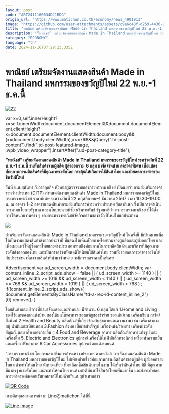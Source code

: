 ```yaml
---
layout: post
code: "ART2411160634DJ1RDG"
origin_url: "https://www.matichon.co.th/economy/news_4901913"
image: "https://github.com/user-attachments/assets/c9a6c48f-d259-4436-9704-a46164ec6a42"
title: "พาณิชย์ เตรียมจัดงานแสดงสินค้า Made in Thailand มหกรรมของขวัญปีใหม่ 22 พ.ย.-1 ธ.ค.นี้"
description: "“พาณิชย์” เตรียมจัดงานแสดงสินค้า Made in Thailand มหกรรมของขวัญปีใหม่ ระหว่างวันที่ 22 พ.ย.-1 ธ.ค.นี้ ขนทัพสินค้าจากผู้ผลิต ผู้ส่งออกรวม 6 กลุ่ม มาจัดจำหน่าย"
category: "ECONOMY"
language: "th"
date: 2024-11-16T07:29:23.335Z
---
```


# พาณิชย์ เตรียมจัดงานแสดงสินค้า Made in Thailand มหกรรมของขวัญปีใหม่ 22 พ.ย.-1 ธ.ค.นี้

[![](https://www.matichon.co.th/wp-content/uploads/2024/11/22-119.jpg "22")](https://www.matichon.co.th/wp-content/uploads/2024/11/22-119.jpg)

var x=0;self.innerHeight?x=self.innerWidth:document.documentElement&&document.documentElement.clientHeight?x=document.documentElement.clientWidth:document.body&&(x=document.body.clientWidth),x<=768&&jQuery(".td-post-content").find(".td-post-featured-image, .wpb\_video\_wrapper").insertAfter(".ud-post-category-title");

**“พาณิชย์” เตรียมจัดงานแสดงสินค้า Made in Thailand มหกรรมของขวัญปีใหม่ ระหว่างวันที่ 22 พ.ย.-1 ธ.ค.นี้ ขนทัพสินค้าจากผู้ผลิต ผู้ส่งออกรวม 6 กลุ่ม มาจัดจำหน่าย ลดราคาพิเศษ เพื่อแสดงศักยภาพการผลิตสินค้าที่มีคุณภาพระดับโลก กระตุ้นให้เกิดการใช้สินค้าไทย และช่วยลดภาระค่าครองชีพรับปีใหม่**

วันที่ น.ส.สุนันทา กังวาลกุลกิจ หัวหน้าผู้ตรวจราชการกระทรวงพาณิชย์ เปิดเผยว่า กรมส่งเสริมการค้าระหว่างประเทศ (DITP) กำหนดจัดงานแสดงสินค้า Made in Thailand มหกรรมของขวัญปีใหม่ กระทรวงพาณิชย์ ราคาพิเศษ ระหว่างวันที่ 22 พฤศจิกายน–1 ธันวาคม 2567 เวลา 10.30–19.00 น. ณ อาคาร 1–2 อาคารแสดงสินค้ากรมส่งเสริมการค้าระหว่างประเทศ รัชดาภิเษก ซึ่งเป็นการดำเนินการตามนโยบายรัฐบาล และนโยบายนายพิชัย นริพทะพันธ์ รัฐมนตรีว่าการกระทรวงพาณิชย์ ที่ได้สั่งการให้หน่วยงานต่าง ๆ ของกระทรวงพาณิชย์จัดกิจกรรมของขวัญปีใหม่ให้แก่ประชาชน

![](https://www.matichon.co.th/wp-content/uploads/2024/11/S__112599082.jpg)

สำหรับการจัดงานแสดงสินค้า Made in Thailand มหกรรมของขวัญปีใหม่ ในครั้งนี้ มีเป้าหมายเพื่อให้เป็นงานแสดงสินค้าส่งออกประจำปี ที่แสดงให้เห็นศักยภาพโดยรวมของผู้ผลิตและผู้ส่งออกไทย และเพื่อเผยแพร่ให้ผู้ซื้อชาวไทยและต่างประเทศทราบถึงศักยภาพในการผลิตสินค้าและบริการที่มีคุณภาพระดับส่งออกของไทย และเป็นการสร้างทัศนคติให้นิยมใช้สินค้าไทย รวมทั้งช่วยลดภาระค่าครองชีพให้กับประชาชน เนื่องจากสินค้าที่นำมาจำหน่าย จะมีการลดราคาเป็นพิเศษ

Advertisement var ud\_screen\_width = document.body.clientWidth; var content\_inline\_2\_script\_ads\_show = false || ( ud\_screen\_width >= 1140 ) || ( ud\_screen\_width >= 1019 && ud\_screen\_width < 1140 ) || ( ud\_screen\_width >= 768 && ud\_screen\_width < 1019 ) || ( ud\_screen\_width < 768 ) ; if(!content\_inline\_2\_script\_ads\_show){ document.getElementsByClassName("td-a-rec-id-content\_inline\_2")\[0\].remove(); }

โดยสินค้าและบริการที่นำมาจัดแสดงและจำหน่าย มีจำนวน 6 กลุ่ม ได้แก่ 1.Home and Living ของใช้และของตกแต่งบ้าน ของใช้บนโต๊ะอาหาร ของขวัญของชำร่วย ของเล่น/เกม เครื่องเขียน การ์ด/สิ่งพิมพ์ 2.Health and Beauty ผลิตภัณฑ์ที่เกี่ยวข้องกับสุขภาพและความงาม เช่น เครื่องสำอาง สบู่ น้ำมันและเทียนหอม 3.Fashion สิ่งทอ เสื้อผ้าสำเร็จรูป เครื่องหนัง/รองเท้า เครื่องประดับ อัญมณี และเครื่องแต่งกายอื่น ๆ 4.Food and Beverage อาหาร ผลิตภัณฑ์อาหารแปรรูป และเครื่องดื่ม 5. Electric and Electronics อุปกรณ์เครื่องใช้ไฟฟ้าอิเล็กทรอนิกส์ เครื่องทำความเย็นและเครื่องปรับอากาศ 6.Car Accessories อุปกรณ์ตกแต่งรถยนต์

“กระทรวงพาณิชย์ โดยกรมส่งเสริมการค้าระหว่างประเทศ คาดหวังว่า การจัดงานแสดงสินค้า Made in Thailand มหกรรมของขวัญปีใหม่ ไม่เพียงช่วยโชว์ศักยภาพการผลิตสินค้าของผู้ผลิต ผู้ส่งออกของไทย แต่จะทำให้คนไทย นักท่องเที่ยว ที่มาเลือกซื้อสินค้าภายในงาน ได้เห็นว่าสินค้าไทย มีดี มีคุณภาพ มีมาตรฐานระดับโลก และจะทำให้คนไทย คนต่างชาติหันมาใช้สินค้าไทยเพิ่มมากขึ้น และยังจะช่วยลดภาระค่าครองชีพตอนรับเทศกาลปีใหม่ด้วย”น.ส.สุนันทากล่าว

[![QR Code](https://www.matichon.co.th/wp-content/uploads/2023/07/wob1371z.jpg)](https://lin.ee/ht0nDxX)

เกาะติดทุกสถานการณ์จาก Line@matichon ได้ที่นี่

[![Line Image](https://www.matichon.co.th/wp-content/uploads/2023/07/th.png)](https://lin.ee/ht0nDxX)